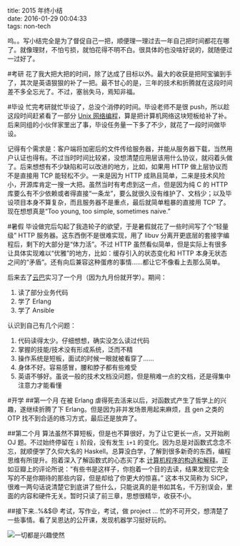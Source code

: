 title: 2015 年终小结    
date: 2016-01-29 00:04:33  
tags: non-tech 

呜。。写小结完全是为了督促自己一把，顺便理一理过去一年自己把时间都花在哪了。就像理财，不怕亏损，就怕花得不明不白。很具体的也没啥好说的，就随便过一过好了。

<!--- SUMMARY_END -->

#考研
花了我大把大把的时间，除了达成了目标以外。最大的收获是把阿宝骗到手了，其次是英语狠狠的补了一把。最不甘心的是，三年的技术和折腾就在这段时间差不多全忘光了。不过，塞翁失马，焉知非福。

#毕设
忙完考研就忙毕设了，总没个消停的时间。毕设老师不是很 push，所以趁这段时间赶紧看了一部分 [Unix 网络编程](http://book.douban.com/subject/1500149/)，算是把计算机网络这块短板给补了补。后来同组的小伙伴家里出了事，毕设任务量一下多了不少，就花了一段时间做毕设。

记得有个需求是：客户端将加密后的文件传给服务器，并能从服务器下载，当然用户认证也得有。不过当时时间比较紧，没想清楚应用层该用什么协议，就闷着头做了。后来想想有不少缺陷和可以改进的地方，比如，如果用 HTTP 做上层协议而不是直接用 TCP 能轻松不少。一来是因为 HTTP 成熟且简单，二来是技术风险小，开源库肯定一搜一大把。虽然当时有考虑到这一点，但是因为纯 C 的 HTTP 库要么有不少依赖或者得直接“一条龙”，要么就很久没有维护了、文档少；以及毕设项目本身不算复杂，而且服务器不是重点，最后就简单粗暴的直接用 TCP 了。现在想想真是“Too young, too simple, sometimes naive.”

#暑假
毕设做完后勾起了我造轮子的欲望，于是暑假就花了一些时间写了个“轻量级” HTTP 服务器。这东西倒不是很难实现，用了 libuv 分离开更底层的套接字编程后，剩下的大部分是“体力活”。不过 HTTP 虽然看似简单，但是实际上有很多让具体实现难以“优雅”的地方，比如：缓存引入的状态变化和 HTTP 本身无状态之间的“矛盾”。还有向后兼容这种蛋疼的事情……都让它不像看上去那么简单。

后来去了[云巴](http://yunba.io/)实习了一个月（因为九月份就开学）。期间：

1. 读了部分业务代码
2. 学了 Erlang
3. 学了 Ansible

认识到自己有几个问题：

1. 代码读得太少。仔细想想，确实没怎么读过代码
2. 掌握的技能/技术没有形成系统，泛而不精
3. 操作系统是短板，面试的时候一眼就被看穿了……
4. 身体不好。容易感冒，腰和脖子都有些难受
5. 英语不够好。虽说一般的技术文档没问题，但是稍难一点的文档，还是得集中注意力才能看懂

#开学
##第一个月
在被 Erlang 虐得死去活来以后，对函数式产生了哲学上的兴趣，遂继续折腾了下 Erlang。但是因为非并发场景用起来麻烦，且 gen 之类的 OTP 找不到合适的练习方式，最后还是放弃了。

##第二个月
算法虽然不算短板，但是也不算很好，为了让它更长一点，又开始刷 OJ 题。不过始终停留在 `i` 阶段，没有发生 `i+1` 的变化。因为总是对函数式念念不忘，就顺便学了久仰大名的 Haskell。总算没白学，了解到很多新奇的东西，编程思维有所提升。抱着深入了解函数式的心态买了本 [计算机程序的构造和解释](http://book.douban.com/subject/1148282/)。正如豆瓣上的评论所说：“有些书是这样子，你抱着一个目的去读，结果发现它完全写的不是你期待的那些内容，但是却给了你更大的惊喜。” 这本书又简称为 SICP，很难一两句话说清楚它到底讲了些什么，只能说真的是书如其名，千万别误会，里面的内容和硬件无关。暂时只读了前三章，思想很精华，收获不小。

##接下来..%&$@
考试，写作业，考试，做 project ... 忙的不可开交，想清楚了一些事情。看了吴恩达的公开课，发现机器学习挺好玩的。

![一切都是兴趣使然](https://loggerhead.me/_images/goofysmile.png/webp)
